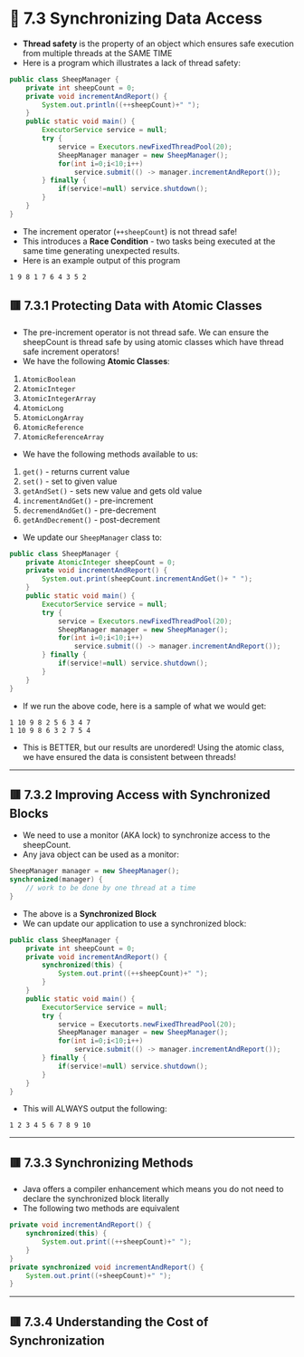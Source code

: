 <link href="../../styles.css" rel="stylesheet"></link>


# 🧠 7.3 Synchronizing Data Access
* **Thread safety** is the property of an object which ensures safe execution from multiple threads at the SAME TIME
* Here is a program which illustrates a lack of thread safety:
```java
public class SheepManager {
    private int sheepCount = 0;
    private void incrementAndReport() {
        System.out.println((++sheepCount)+" ");
    }
    public static void main() {
        ExecutorService service = null;
        try {
            service = Executors.newFixedThreadPool(20);
            SheepManager manager = new SheepManager();
            for(int i=0;i<10;i++)
                service.submit(() -> manager.incrementAndReport());
        } finally {
            if(service!=null) service.shutdown();
        }
    }
}
```
* The increment operator (`++sheepCount`) is not thread safe!
* This introduces a **Race Condition** - two tasks being executed at the same time generating unexpected results.
* Here is an example output of this program
```
1 9 8 1 7 6 4 3 5 2
```

## 🟥 7.3.1 Protecting Data with Atomic Classes
* The pre-increment operator is not thread safe. We can ensure the sheepCount is thread safe by using atomic classes which have thread safe increment operators!
* We have the following **Atomic Classes**:
1) `AtomicBoolean`
2) `AtomicInteger`
3) `AtomicIntegerArray`
4) `AtomicLong`
5) `AtomicLongArray`
6) `AtomicReference`
7) `AtomicReferenceArray`
* We have the following methods available to us:
1) `get()` - returns current value
2) `set()` - set to given value
3) `getAndSet()` - sets new value and gets old value
4) `incrementAndGet()` - pre-increment
5) `decremendAndGet()` - pre-decrement
6) `getAndDecrement()` - post-decrement

* We update our `SheepManager` class to:
```java
public class SheepManager {
    private AtomicInteger sheepCount = 0;
    private void incrementAndReport() {
        System.out.print(sheepCount.incrementAndGet()+ " ");
    }
    public static void main() {
        ExecutorService service = null;
        try {
            service = Executors.newFixedThreadPool(20);
            SheepManager manager = new SheepManager();
            for(int i=0;i<10;i++)
                service.submit(() -> manager.incrementAndReport());
        } finally {
            if(service!=null) service.shutdown();
        }
    }
}
```
* If we run the above code, here is a sample of what we would get:
```
1 10 9 8 2 5 6 3 4 7 
1 10 9 8 6 3 2 7 5 4 
```
* This is BETTER, but our results are unordered! Using the atomic class, we have ensured the data is consistent between threads!

<hr>

## 🟥 7.3.2 Improving Access with Synchronized Blocks
* We need to use a monitor (AKA lock) to synchronize access to the sheepCount.
* Any java object can be used as a monitor:
```java
SheepManager manager = new SheepManager();
synchronized(manager) {
    // work to be done by one thread at a time
}
```
* The above is a **Synchronized Block**
* We can update our application to use a synchronized block:
```java
public class SheepManager {
    private int sheepCount = 0;
    private void incrementAndReport() {
        synchronized(this) {
            System.out.print((++sheepCount)+" ");
        }
    }
    public static void main() {
        ExecutorService service = null;
        try {
            service = Executorts.newFixedThreadPool(20);
            SheepManager manager = new SheepManager();
            for(int i=0;i<10;i++)
                service.submit(() -> manager.incrementAndReport());
        } finally {
            if(service!=null) service.shutdown();
        }
    }
}
```
* This will ALWAYS output the following:
```
1 2 3 4 5 6 7 8 9 10
```


<hr>

## 🟥 7.3.3 Synchronizing Methods
* Java offers a compiler enhancement which means you do not need to declare the synchronized block literally
* The following two methods are equivalent
```java
private void incrementAndReport() {
    synchronized(this) {
        System.out.print((++sheepCount)+" ");
    }
}
private synchronized void incrementAndReport() {
    System.out.print((+sheepCount)+" ");
}
```


<hr>

## 🟥 7.3.4 Understanding the Cost of Synchronization
